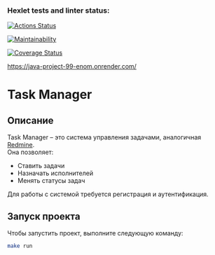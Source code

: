 ### Hexlet tests and linter status:
[![Actions Status](https://github.com/gorelikova1993/java-project-99/actions/workflows/hexlet-check.yml/badge.svg)](https://github.com/gorelikova1993/java-project-99/actions)

[![Maintainability](https://qlty.sh/badges/abf80239-94c5-4368-9997-9fc42d9f4d26/maintainability.svg)](https://qlty.sh/gh/gorelikova1993/projects/java-project-99)

[![Coverage Status](https://coveralls.io/repos/github/gorelikova1993/java-project-99/badge.svg?branch=main)](https://coveralls.io/github/gorelikova1993/java-project-99?branch=main)

https://java-project-99-enom.onrender.com/

# Task Manager

## Описание

Task Manager – это система управления задачами, аналогичная [Redmine](http://www.redmine.org/).  
Она позволяет:
- Ставить задачи
- Назначать исполнителей
- Менять статусы задач

Для работы с системой требуется регистрация и аутентификация.

## Запуск проекта

Чтобы запустить проект, выполните следующую команду:

```bash
make run
